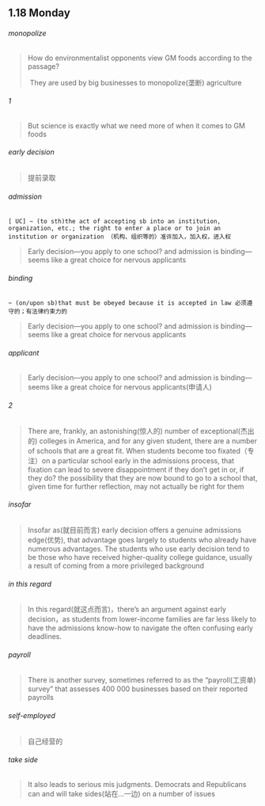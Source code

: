 ## 1.18	Monday

###### monopolize

> How do environmentalist opponents view GM foods according to the passage?
>
> ​	They are used by big businesses to monopolize(垄断) agriculture

###### 1

> But science is exactly what we need more of when it comes to GM foods

###### early decision

> 提前录取

###### admission

​	`[ UC] ~ (to sth)the act of accepting sb into an institution, organization, etc.; the right to enter a place or to join an institution or organization （机构、组织等的）准许加入，加入权，进入权`

> Early decision—you apply to one school? and admission is binding—seems like a great choice for nervous applicants

###### binding

​	`~ (on/upon sb)that must be obeyed because it is accepted in law 必须遵守的；有法律约束力的`

> Early decision—you apply to one school? and admission is binding—seems like a great choice for nervous applicants

###### applicant

> Early decision—you apply to one school? and admission is binding—seems like a great choice for nervous applicants(申请人)

###### 2

> There are, frankly, an astonishing(惊人的) number of exceptional(杰出的) colleges in America, and for any given student, there are a number of schools that are a great fit. When students become too fixated（专注）on a particular school early in the admissions process, that fixation can lead to severe disappointment if they don’t get in or, if they do? the possibility that they are now bound to go to a school that, given time for further reflection, may not actually be right for them

###### insofar

> Insofar as(就目前而言) early decision offers a genuine admissions edge(优势), that advantage goes largely to students who already have numerous advantages. The students who use early decision tend to be those who have received higher-quality college guidance, usually a result of coming from a more privileged background

###### in this regard

> In this regard(就这点而言)，there’s an argument against early decision，as students from lower-income families are far less likely to have the admissions know-how to navigate the often confusing early deadlines.

###### payroll

> There is another survey, sometimes referred to as the “payroll(工资单) survey” that assesses 400 000 businesses based on their reported payrolls

###### self-employed

> 自己经营的

###### take side

> It also leads to serious mis judgments. Democrats and Republicans can and will take sides(站在...一边) on a number of issues

